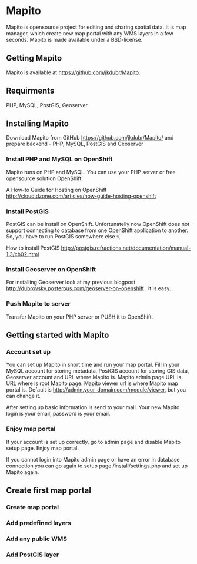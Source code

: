 # Mapito

Mapito is opensource project for editing and sharing spatial data. It is map manager, which create new map portal with any WMS layers in a few seconds.
Mapito is made available under a BSD-license.


## Getting Mapito

Mapito is available at https://github.com/jkdubr/Mapito.

## Requirments

PHP, MySQL, PostGIS, Geoserver

## Installing Mapito

Download Mapito from GitHub https://github.com/jkdubr/Mapito/ and prepare backend - PHP, MySQL, PostGIS and Geoserver

### Install PHP and MySQL on OpenShift
Mapito runs on PHP and MySQL. You can use your PHP server or free opensource solution OpenShift.

A How-to Guide for Hosting on OpenShift http://cloud.dzone.com/articles/how-guide-hosting-openshift

### Install PostGIS
PostGIS can be install on OpenShift. Unfortunatelly now OpenShift does not support connecting to database from one OpenShift application to another. So, you have to run PostGIS somewhere else :(

How to install PostGIS http://postgis.refractions.net/documentation/manual-1.3/ch02.html

### Install Geoserver on OpenShift
For installing Geoserver look at my previous blogpost http://dubrovsky.posterous.com/geoserver-on-openshift , it is easy.

### Push Mapito to server

Transfer Mapito on your PHP server or PUSH it to OpenShift.

## Getting started with Mapito

### Account set up

You can set up Mapito in short time and run your map portal. Fill in your MySQL account for storing metadata, PostGIS account for storing GIS data, Geoserver account and URL where Mapito is. Mapito admin page URL is URL where is root Mapito page. Mapito viewer url is where Mapito map portal is. Default is http://admin.your_domain.com/module/viewer, but you can change it.


<screen>

After setting up basic information is send to your mail. Your new Mapito login is your email, password is your email. 

### Enjoy map portal
If your account is set up correctly, go to admin page and disable Mapito setup page. Enjoy map portal.  

If you cannot login into Mapito admin page or have an error in database connection you can go again to setup page /install/settings.php and set up Mapito again.  

<screen example>


## Create first map portal

<screen>

### Create map portal

### Add predefined layers

### Add any public WMS

### Add PostGIS layer



